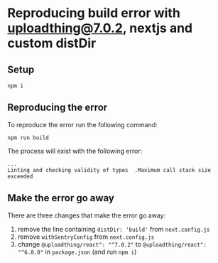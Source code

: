 # Reproducing build error with uploadthing@7.0.2, nextjs and custom distDir

## Setup

    npm i

## Reproducing the error

To reproduce the error run the following command:

    npm run build

The process will exist with the following error:

    ...
    Linting and checking validity of types  .Maximum call stack size exceeded

## Make the error go away

There are three changes that make the error go away:

1. remove the line containing `distDir: 'build'` from `next.config.js`
3. remove `withSentryConfig` from `next.config.js`
4. change `@uploadthing/react": "^7.0.2"` to `@uploadthing/react": "^6.8.0"` in `package.json` (and run `npm i`)
